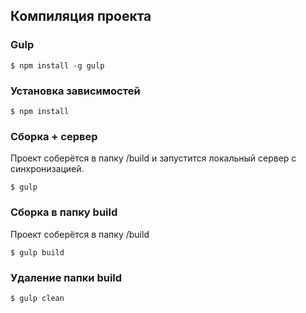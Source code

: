 ## Компиляция проекта ##

### Gulp ###

```
$ npm install -g gulp
```

### Установка зависимостей ###

```
$ npm install
```

### Сборка + сервер ###

Проект соберётся в папку /build и запустится локальный сервер с синхронизацией.

```
$ gulp
```
### Сборка в папку build ###

Проект соберётся в папку /build

```
$ gulp build
```

### Удаление папки build ###

```
$ gulp clean
```

